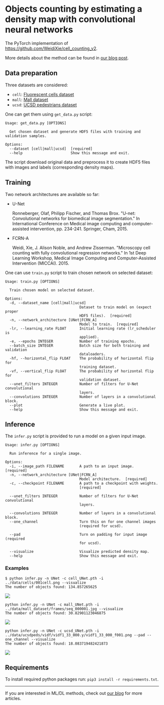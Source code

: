 # Objects counting by estimating a density map with convolutional neural networks

The PyTorch implementation of https://github.com/WeidiXie/cell_counting_v2.

More details about the method can be found in [our blog post](https://neurosys.com/article/objects-counting-by-estimating-a-density-map-with-convolutional-neural-networks/).

## Data preparation

Three datasets are considered:

* `cell`: [Fluorescent cells dataset](http://www.robots.ox.ac.uk/~vgg/research/counting/index_org.html)
* `mall`: [Mall dataset](http://personal.ie.cuhk.edu.hk/~ccloy/downloads_mall_dataset.html)
* `ucsd`: [UCSD pedestrians dataset](http://www.svcl.ucsd.edu/projects/peoplecnt/)

One can get them using `get_data.py` script:

```
Usage: get_data.py [OPTIONS]

  Get chosen dataset and generate HDF5 files with training and validation samples.

Options:
  --dataset [cell|mall|ucsd]  [required]
  --help                      Show this message and exit.
```

The script download original data and preprocess it to create HDF5 files with images and labels (corresponding density maps).

## Training

Two network architectures are available so far:

* U-Net

    Ronneberger, Olaf, Philipp Fischer, and Thomas Brox. "U-net: Convolutional networks for biomedical image segmentation." In International Conference on Medical image computing and computer-assisted intervention, pp. 234-241. Springer, Cham, 2015.

* FCRN-A

    Weidi, Xie, J. Alison Noble, and Andrew Zisserman. "Microscopy cell counting with fully convolutional regression networks." In 1st Deep Learning Workshop, Medical Image Computing and Computer-Assisted Intervention (MICCAI). 2015.

One can use `train.py` script to train chosen network on selected dataset:

```
Usage: train.py [OPTIONS]

  Train chosen model on selected dataset.

Options:
  -d, --dataset_name [cell|mall|ucsd]
                                  Dataset to train model on (expect proper
                                  HDF5 files).  [required]
  -n, --network_architecture [UNet|FCRN_A]
                                  Model to train.  [required]
  -lr, --learning_rate FLOAT      Initial learning rate (lr_scheduler is
                                  applied).
  -e, --epochs INTEGER            Number of training epochs.
  --batch_size INTEGER            Batch size for both training and validation
                                  dataloaders.
  -hf, --horizontal_flip FLOAT    The probability of horizontal flip for
                                  training dataset.
  -vf, --vertical_flip FLOAT      The probability of horizontal flip for
                                  validation dataset.
  --unet_filters INTEGER          Number of filters for U-Net convolutional
                                  layers.
  --convolutions INTEGER          Number of layers in a convolutional block.
  --plot                          Generate a live plot.
  --help                          Show this message and exit.
```

## Inference

The `infer.py` script is provided to run a model on a given input image.

```
Usage: infer.py [OPTIONS]

  Run inference for a single image.

Options:
  -i, --image_path FILENAME       A path to an input image.  [required]
  -n, --network_architecture [UNet|FCRN_A]
                                  Model architecture.  [required]
  -c, --checkpoint FILENAME       A path to a checkpoint with weights.
                                  [required]

  --unet_filters INTEGER          Number of filters for U-Net convolutional
                                  layers.

  --convolutions INTEGER          Number of layers in a convolutional block.
  --one_channel                   Turn this on for one channel images
                                  (required for ucsd).

  --pad                           Turn on padding for input image (required
                                  for ucsd).

  --visualize                     Visualize predicted density map.
  --help                          Show this message and exit.
```

### Examples

```
$ python infer.py -n UNet -c cell_UNet.pth -i ../data/cells/001cell.png --visualize                                    
The number of objects found: 134.857265625
```

![](examples/example_cell.png)

```
python infer.py -n UNet -c mall_UNet.pth -i ../data/mall_dataset/frames/seq_000001.jpg --visualize                                    
The number of objects found: 30.82901123046875
```

![](examples/example_mall.png)

```
python infer.py -n UNet -c ucsd_UNet.pth -i ../data/ucsdpeds/vidf/vidf1_33_000.y/vidf1_33_000_f001.png --pad --one_channel --visualize
The number of objects found: 18.083719482421873
```

![](examples/example_ucsd.png)

## Requirements

To install required python packages run: `pip3 install -r requirements.txt`.

---

If you are interested in ML/DL methods, check out [our blog](https://neurosys.com/blog/category/rd/#blog-posts-blog-list) for more articles.